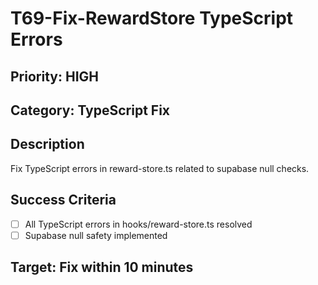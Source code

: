 # T69-Fix-RewardStore TypeScript Errors

## Priority: HIGH
## Category: TypeScript Fix

## Description
Fix TypeScript errors in reward-store.ts related to supabase null checks.

## Success Criteria
- [ ] All TypeScript errors in hooks/reward-store.ts resolved
- [ ] Supabase null safety implemented

## Target: Fix within 10 minutes